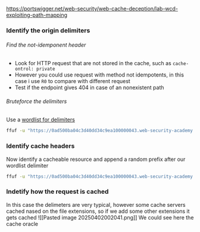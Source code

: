https://portswigger.net/web-security/web-cache-deception/lab-wcd-exploiting-path-mapping

### Identify the origin delimiters
###### Find the not-idemponent header
- Look for HTTP request that are not stored in the cache, such as `cache-ontrol: private` 
- However you could use request with method not idempotents, in this case i use `R0` to compare with different request
- Test if the endpoint gives 404 in case of an nonexistent path
###### Bruteforce the delimiters
Use a [wordlist for delimiters](https://portswigger.net/web-security/web-cache-deception/wcd-lab-delimiter-list)
```sh
ffuf -u "https://0ad500ba04c3d40dd34c9ea100000043.web-security-academy.net/loginFUZZasd" -X POST -H "Content-Type: application/x-www-form-urlencoded" -w wordlist/delimiters.txt -d "csrf=bIA2hzcAlCfkQMGqgEsMj5bqiwTHa7t2&username=peter&password=wiener" -mc 400,403 -replay-proxy http:/127.0.0.1:8080
```
### Identify cache headers
Now identify a cacheable resource and append a random prefix after our wordlist delimiter
```sh
ffuf -u "https://0ad500ba04c3d40dd34c9ea100000043.web-security-academy.net/resources/labheader/js/labHeader.jsFUZZasd" -X GET -w wordlist/delimiters.txt -d "csrf=bIA2hzcAlCfkQMGqgEsMj5bqiwTHa7t2&username=peter&password=wiener" -mc "all" -fc 404 -replay-proxy http:/127.0.0.1:8080
```
### Indetify how the request is cached
In this case the delimeters are very typical, however some cache servers cached nased on the file extensions, so if we add some other extensions it gets cached
![[Pasted image 20250402002041.png]]
We could see here the cache oracle
